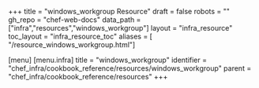 +++
title = "windows_workgroup Resource"
draft = false
robots = ""
gh_repo = "chef-web-docs"
data_path = ["infra","resources","windows_workgroup"]
layout = "infra_resource"
toc_layout = "infra_resource_toc"
aliases = [ "/resource_windows_workgroup.html"]

[menu]
  [menu.infra]
    title = "windows_workgroup"
    identifier = "chef_infra/cookbook_reference/resources/windows_workgroup"
    parent = "chef_infra/cookbook_reference/resources"
+++

<!-- The contents of this page are automatically generated from the windows_workgroup.yaml file in the data directory. -->
<!-- To suggest a change, edit the https://github.com/chef/chef/blob/main/lib/chef/resource/windows_workgroup.rb file
      and submit a pull request to the https://github.com/chef/chef repository. -->
